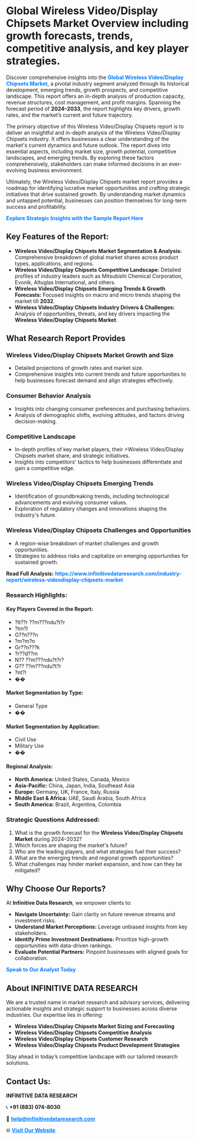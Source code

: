 <h1>Global Wireless Video/Display Chipsets Market Overview including growth forecasts, trends, competitive analysis, and key player strategies.</h1>
<p>
Discover comprehensive insights into the 
<a href="https://www.infinitivedataresearch.com/industry-report/wireless-videodisplay-chipsets-market" rel="dofollow" style="color: #007BFF; text-decoration: none;"><strong>Global Wireless Video/Display Chipsets Market</strong></a>, a pivotal industry segment analyzed through its historical development, emerging trends, growth prospects, and competitive landscape. This report offers an in-depth analysis of production capacity, revenue structures, cost management, and profit margins. Spanning the forecast period of <strong>2024–2033</strong>, the report highlights key drivers, growth rates, and the market’s current and future trajectory.
</p>
<p>
The primary objective of this Wireless Video/Display Chipsets report is to deliver an insightful and in-depth analysis of the Wireless Video/Display Chipsets industry. It offers businesses a clear understanding of the market's current dynamics and future outlook. The report dives into essential aspects, including market size, growth potential, competitive landscapes, and emerging trends. By exploring these factors comprehensively, stakeholders can make informed decisions in an ever-evolving business environment.
</p>
<p>
Ultimately, the Wireless Video/Display Chipsets market report provides a roadmap for identifying lucrative market opportunities and crafting strategic initiatives that drive sustained growth. By understanding market dynamics and untapped potential, businesses can position themselves for long-term success and profitability.
</p>
<p>
<a href="https://www.infinitivedataresearch.com/request-sample/reportId=108049" style="color: #007BFF; text-decoration: none;"><strong>Explore Strategic Insights with the Sample Report Here</strong></a>
</p>

<h2>Key Features of the Report:</h2>
<ul>
<li><strong>Wireless Video/Display Chipsets Market Segmentation & Analysis:</strong> Comprehensive breakdown of global market shares across product types, applications, and regions.</li>
<li><strong>Wireless Video/Display Chipsets Competitive Landscape:</strong> Detailed profiles of industry leaders such as Mitsubishi Chemical Corporation, Evonik, Altuglas International, and others.</li>
<li><strong>Wireless Video/Display Chipsets Emerging Trends & Growth Forecasts:</strong> Focused insights on macro and micro trends shaping the market till <strong>2032</strong>.</li>
<li><strong>Wireless Video/Display Chipsets Industry Drivers & Challenges:</strong> Analysis of opportunities, threats, and key drivers impacting the <strong>Wireless Video/Display Chipsets Market</strong>.</li>
</ul>

<h2>What Research Report Provides</h2>
<h3>Wireless Video/Display Chipsets Market Growth and Size</h3>
<ul>
<li>Detailed projections of growth rates and market size.</li>
<li>Comprehensive insights into current trends and future opportunities to help businesses forecast demand and align strategies effectively.</li>
</ul>

<h3>Consumer Behavior Analysis</h3>
<ul>
<li>Insights into changing consumer preferences and purchasing behaviors.</li>
<li>Analysis of demographic shifts, evolving attitudes, and factors driving decision-making.</li>
</ul>

<h3>Competitive Landscape</h3>
<ul>
<li>In-depth profiles of key market players, their >Wireless Video/Display Chipsets market share, and strategic initiatives.</li>
<li>Insights into competitors' tactics to help businesses differentiate and gain a competitive edge.</li>
</ul>

<h3>Wireless Video/Display Chipsets Emerging Trends</h3>
<ul>
<li>Identification of groundbreaking trends, including technological advancements and evolving consumer values.</li>
<li>Exploration of regulatory changes and innovations shaping the industry's future.</li>
</ul>

<h3>Wireless Video/Display Chipsets Challenges and Opportunities</h3>
<ul>
<li>A region-wise breakdown of market challenges and growth opportunities.</li>
<li>Strategies to address risks and capitalize on emerging opportunities for sustained growth.</li>
</ul>
<p><strong>Read Full Analysis:</strong> <a href="https://www.infinitivedataresearch.com/industry-report/wireless-videodisplay-chipsets-market" rel="dofollow" style="color: #007BFF; text-decoration: none;"><strong>https://www.infinitivedataresearch.com/industry-report/wireless-videodisplay-chipsets-market</strong></a></p>
<h3>Research Highlights:</h3>
<h4>Key Players Covered in the Report:</h4>
<ul><li>?lt??r ??m???ndu?t?r</li><li>?tm?l</li><li>G??n???n</li><li>?m?m?n</li><li>Gr??n???k</li><li>?r??d??m</li><li>N?? ??m???ndu?t?r?</li><li>G?? ??m???ndu?t?r</li><li>?nt?l</li><li>��</li></ul>
<h4>Market Segmentation by Type:</h4>
<ul><li>General Type</li><li>��</li></ul>
<h4>Market Segmentation by Application:</h4>
<ul><li>Civil Use</li><li>Military Use</li><li>��</li></ul>

<h4>Regional Analysis:</h4>
<ul>
<li><strong>North America:</strong> United States, Canada, Mexico</li>
<li><strong>Asia-Pacific:</strong> China, Japan, India, Southeast Asia</li>
<li><strong>Europe:</strong> Germany, UK, France, Italy, Russia</li>
<li><strong>Middle East & Africa:</strong> UAE, Saudi Arabia, South Africa</li>
<li><strong>South America:</strong> Brazil, Argentina, Colombia</li>
</ul>

<h3>Strategic Questions Addressed:</h3>
<ol>
<li>What is the growth forecast for the <strong>Wireless Video/Display Chipsets Market</strong> during 2024–2032?</li>
<li>Which forces are shaping the market's future?</li>
<li>Who are the leading players, and what strategies fuel their success?</li>
<li>What are the emerging trends and regional growth opportunities?</li>
<li>What challenges may hinder market expansion, and how can they be mitigated?</li>
</ol>

<h2>Why Choose Our Reports?</h2>
<p>At <strong>Infinitive Data Research</strong>, we empower clients to:</p>
<ul>
<li><strong>Navigate Uncertainty:</strong> Gain clarity on future revenue streams and investment risks.</li>
<li><strong>Understand Market Perceptions:</strong> Leverage unbiased insights from key stakeholders.</li>
<li><strong>Identify Prime Investment Destinations:</strong> Prioritize high-growth opportunities with data-driven rankings.</li>
<li><strong>Evaluate Potential Partners:</strong> Pinpoint businesses with aligned goals for collaboration.</li>
</ul>
<p><a href="https://www.infinitivedataresearch.com/industry-report/wireless-videodisplay-chipsets-market" rel="dofollow" style="color: #007BFF; text-decoration: none;"><strong>Speak to Our Analyst Today</strong></a></p>

<h2>About INFINITIVE DATA RESEARCH</h2>
<p>We are a trusted name in market research and advisory services, delivering actionable insights and strategic support to businesses across diverse industries. Our expertise lies in offering:</p>
<ul>
<li><strong>Wireless Video/Display Chipsets Market Sizing and Forecasting</strong></li>
<li><strong>Wireless Video/Display Chipsets Competitive Analysis</strong></li>
<li><strong>Wireless Video/Display Chipsets Customer Research</strong></li>
<li><strong>Wireless Video/Display Chipsets Product Development Strategies</strong></li>
</ul>
<p>Stay ahead in today’s competitive landscape with our tailored research solutions.</p>

<h2>Contact Us:</h2>
<p><strong>INFINITIVE DATA RESEARCH</strong></p>
<p>📞 <strong>+91 (883) 074-8030</strong></p>
<p>📧 <strong><a href="mailto:help@infinitivedataresearch.com" style="color: #007BFF;">help@infinitivedataresearch.com</a></strong></p>
<p>🌐 <strong><a href="https://www.infinitivedataresearch.com" rel="dofollow" style="color: #007BFF;">Visit Our Website</a></strong></p>